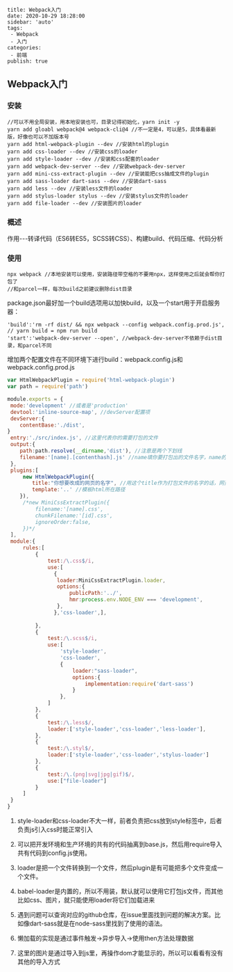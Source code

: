 ```
title: Webpack入门
date: 2020-10-29 18:28:00 
sidebar: 'auto'
tags:
 - Webpack
 - 入门
categories: 
 - 前端
publish: true
```

<!-- more -->

## Webpack入门

### 安装

```
//可以不用全局安装，用本地安装也可，目录记得初始化，yarn init -y
yarn add gloabl webpack@4 webpack-cli@4 //不一定是4，可以是5，具体看最新版，好像也可以不加版本号
yarn add html-webpack-plugin --dev //安装html的plugin
yarn add css-loader --dev //安装css的loader
yarn add style-loader --dev //安装和css配套的loader
yarn add webpack-dev-server --dev //安装webpack-dev-server
yarn add mini-css-extract-plugin --dev //安装能把css抽成文件的plugin
yarn add sass-loader dart-sass --dev //安装dart-sass
yarn add less --dev //安装less文件的loader
yarn add stylus-loader stylus --dev //安装stylus文件的loader
yarn add file-loader --dev //安装图片的loader
```

### 概述

作用---转译代码（ES6转ES5，SCSS转CSS）、构建build、代码压缩、代码分析

### 使用

```
npx webpack //本地安装可以使用，安装路径带空格的不要用npx，这样使用之后就会帮你打包了
//和parcel一样，每次build之前建议删除dist目录
```

package.json最好加一个build选项用以加快build，以及一个start用于开启服务器：

```
'build':'rm -rf dist/ && npx webpack --config webpack.config.prod.js',  // yarn build = npm run build
'start':'webpack-dev-server --open', //webpack-dev-server不依赖于dist目录，和parcel不同
```

增加两个配置文件在不同环境下进行build：webpack.config.js和webpack.config.prod.js

```javascript
var HtmlWebpackPlugin = require('html-webpack-plugin')
var path = require('path')

module.exports = {
 mode:'development' //或者是'production'
 devtool:'inline-source-map', //devServer配置项
 devServer:{
    contentBase:'./dist',
}
 entry:'./src/index.js', //这里代表你的需要打包的文件
 output:{
 	path:path.resolve(__dirname,'dist'), //注意是两个下划线
 	filename:'[name].[contenthash].js' //name填你要打包出的文件名字，name的中括号记得删
 },
 plugins:[
     new HtmlWebpackPlugin({
 		title:"你想要改成的网页的名字", //用这个title作为打包文件的名字的话，网页名得叫做<%= htmlWebpackPlugin.options.title %>
 		template:'..' //模板html所在路径
 	}),
     /*new MiniCssExtractPlugin({
         filename:'[name].css',
         chunkFilename:'[id].css',
         ignoreOrder:false,
     })*/
 ],
 module:{
     rules:[
         {
             test:/\.css$/i,
             use:[
               {
         		loader:MiniCssExtractPlugin.loader,
         		options:{
         			publicPath:'../',
         			hmr:process.env.NODE_ENV === 'development',
         		},
         	   },'css-loader',],
             
         },
         {
             test:/\.scss$/i,
             use:[
                 'style-loader',
                 'css-loader',
                 {
                     loader:"sass-loader",
                     options:{
                         implementation:require('dart-sass')
                     }
                 },
             ]
         },
         {
             test:/\.less$/,
             loader:['style-loader','css-loader','less-loader'],
         },
         {
             test:/\.styl$/,
             loader:['style-loader','css-loader','stylus-loader']
         },
         {
             test:/\.(png|svg|jpg|gif)$/,
             use:["file-loader"]
         }
     ]
 }
}
```

1. style-loader和css-loader不大一样，前者负责把css放到style标签中，后者负责js引入css时能正常引入

2. 可以把开发环境和生产环境的共有的代码抽离到base.js，然后用require导入共有代码到config.js使用。

3. loader是把一个文件转换到一个文件，然后plugin是有可能把多个文件变成一个文件。

4. babel-loader是内置的，所以不用装，默认就可以使用它打包js文件，而其他比如css、图片，就只能使用loader将它们加载进来
5. 遇到问题可以查询对应的github仓库，在issue里面找到问题的解决方案。比如像dart-sass就是在node-sass里找到了使用的语法。
6. 懒加载的实现是通过事件触发->异步导入->使用then方法处理数据
7. 这里的图片是通过导入到js里，再操作dom才能显示的，所以可以看看有没有其他的导入方式

